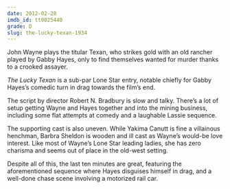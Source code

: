 ```yaml
---
date: 2012-02-28
imdb_id: tt0025440
grade: D
slug: the-lucky-texan-1934
---
```


John Wayne plays the titular Texan, who strikes gold with an old rancher played by Gabby Hayes, only to find themselves wanted for murder thanks to a crooked assayer.

<!-- end -->

_The Lucky Texan_ is a sub-par Lone Star entry, notable chiefly for Gabby Hayes’s comedic turn in drag towards the film’s end.

The script by director Robert N. Bradbury is slow and talky. There’s a lot of setup getting Wayne and Hayes together and into the mining business, including some flat attempts at comedy and a laughable Lassie sequence.

The supporting cast is also uneven. While Yakima Canutt is fine a villainous henchman, Barbra Sheldon is wooden and ill cast as Wayne’s would-be love interest. Like most of Wayne’s Lone Star leading ladies, she has zero charisma and seems out of place in the old-west setting.

Despite all of this, the last ten minutes are great, featuring the aforementioned sequence where Hayes disguises himself in drag, and a well-done chase scene involving a motorized rail car.
